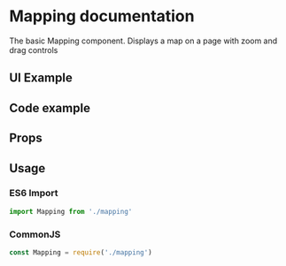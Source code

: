 # Mapping documentation

The basic Mapping component. Displays a map on a page with zoom and drag controls

## UI Example

<!-- STORY -->

## Code example

<!-- SOURCE -->

## Props

<!-- PROPS -->

## Usage

### ES6 Import
```js
import Mapping from './mapping'
```

### CommonJS

```js
const Mapping = require('./mapping')